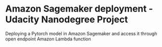 # Amazon Sagemaker deployment - Udacity Nanodegree Project
Deploying a Pytorch model in Amazon Sagemaker and access it through open endpoint Amazon Lambda function
